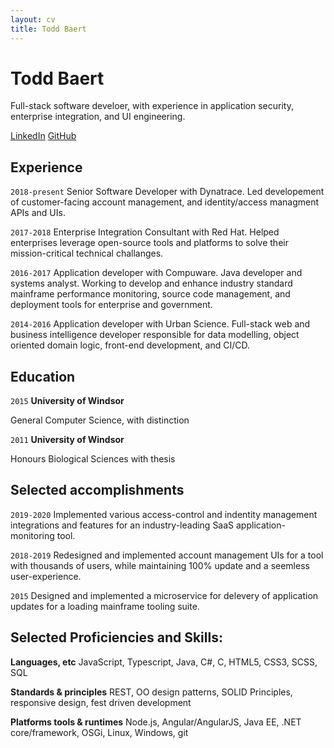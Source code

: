 ```yaml
---
layout: cv
title: Todd Baert
---
```

# Todd Baert

Full-stack software develoer, with experience in application security, enterprise integration, and UI engineering.

[LinkedIn](https://www.linkedin.com/in/todd-baert-739b1bb8)
[GitHub](https://github.com/toddbaert)


## Experience

`2018-present`
Senior Software Developer with Dynatrace. Led developement of customer-facing account management, and identity/access managment APIs and UIs.

`2017-2018`
Enterprise Integration Consultant with Red Hat. Helped enterprises leverage open-source tools and platforms to solve their mission-critical technical challanges.

`2016-2017`
Application developer with Compuware. Java developer and systems analyst. Working to develop and enhance industry standard mainframe performance monitoring, source code management, and deployment tools for enterprise and government.

`2014-2016`
Application developer with Urban Science. Full-stack web and business intelligence developer responsible for data modelling, object oriented domain logic, front-end development, and CI/CD.


## Education

`2015`
__University of Windsor__

General Computer Science, with distinction

`2011`
__University of Windsor__

Honours Biological Sciences with thesis


## Selected accomplishments

`2019-2020`
Implemented various access-control and indentity management integrations and features for an industry-leading SaaS application-monitoring tool.

`2018-2019`
Redesigned and implemented account management UIs for a tool with thousands of users, while maintaining 100% update and a seemless user-experience.

`2015`
Designed and implemented a microservice for delevery of application updates for a loading mainframe tooling suite.

## Selected Proficiencies and Skills:

__Languages, etc__
JavaScript, Typescript, Java, C#, C, HTML5, CSS3, SCSS, SQL

__Standards & principles__
REST, OO design patterns, SOLID Principles, responsive design, fest driven development

__Platforms tools & runtimes__
Node.js, Angular/AngularJS, Java EE, .NET core/framework, OSGi, Linux, Windows, git